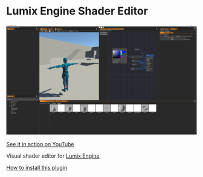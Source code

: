 # Lumix Engine Shader Editor

![Screenshot](screenshot.png)

[See it in action on YouTube](https://www.youtube.com/watch?v=5boX1AHPfdE&ab_channel=LumixEngine)

Visual shader editor for [Lumix Engine](https://github.com/nem0/LumixEngine/)

[How to install this plugin](https://github.com/nem0/LumixEngine/wiki/available-plugins)
